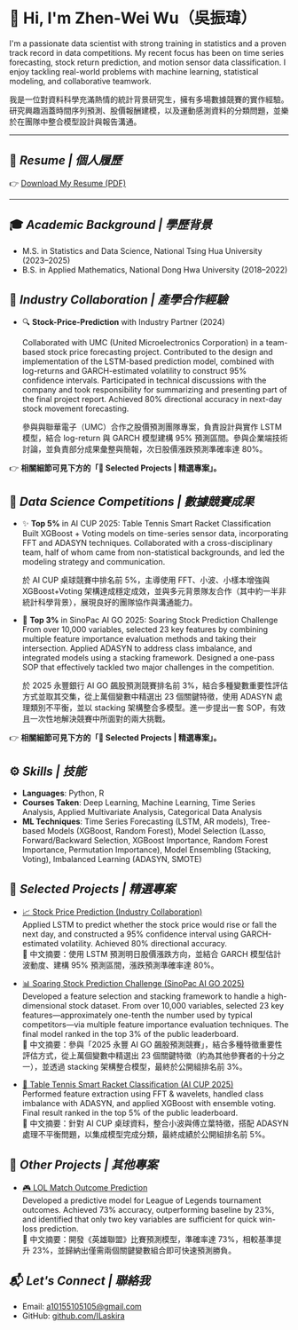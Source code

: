 # 👋 Hi, I'm Zhen-Wei Wu（吳振瑋）

I'm a passionate data scientist with strong training in statistics and a proven track record in data competitions. My recent focus has been on time series forecasting, stock return prediction, and motion sensor data classification. I enjoy tackling real-world problems with machine learning, statistical modeling, and collaborative teamwork.

我是一位對資料科學充滿熱情的統計背景研究生，擁有多場數據競賽的實作經驗。研究興趣涵蓋時間序列預測、股價報酬建模，以及運動感測資料的分類問題，並樂於在團隊中整合模型設計與報告溝通。

---

## 📄 *Resume | 個人履歷*

👉 [Download My Resume (PDF)](./吳振瑋數據履歷第二版.pdf)

---

## 🎓 *Academic Background | 學歷背景*

- M.S. in Statistics and Data Science, National Tsing Hua University (2023–2025)
- B.S. in Applied Mathematics, National Dong Hwa University (2018–2022)

## 🤝 *Industry Collaboration | 產學合作經驗*

- 🔍 **Stock-Price-Prediction** with Industry Partner (2024)  

  Collaborated with UMC (United Microelectronics Corporation) in a team-based stock price forecasting project. Contributed to the design and implementation of the LSTM-based prediction model, combined with log-returns and GARCH-estimated volatility to construct 95% confidence intervals. Participated in technical discussions with the company and took responsibility for summarizing and presenting part of the final project report. Achieved 80% directional accuracy in next-day stock movement forecasting.

  參與與聯華電子（UMC）合作之股價預測團隊專案，負責設計與實作 LSTM 模型，結合 log-return 與 GARCH 模型建構 95% 預測區間。參與企業端技術討論，並負責部分成果彙整與簡報，次日股價漲跌預測準確率達 80%。

👉 **相關細節可見下方的「📂 Selected Projects | 精選專案」。**

## 🎯 *Data Science Competitions | 數據競賽成果*

- ✨ **Top 5%** in AI CUP 2025: Table Tennis Smart Racket Classification
  Built XGBoost + Voting models on time-series sensor data, incorporating FFT and ADASYN techniques. Collaborated with a cross-disciplinary team, half of whom came from non-statistical backgrounds, and led the modeling strategy and communication.  

  於 AI CUP 桌球競賽中排名前 5%，主導使用 FFT、小波、小樣本增強與 XGBoost+Voting 架構達成穩定成效，並與多元背景隊友合作（其中約一半非統計科學背景），展現良好的團隊協作與溝通能力。

- 🌟 **Top 3%** in SinoPac AI GO 2025: Soaring Stock Prediction Challenge  
  From over 10,000 variables, selected 23 key features by combining multiple feature importance evaluation methods and taking their intersection. Applied ADASYN to address class imbalance, and integrated models using a stacking framework. Designed a one-pass SOP that effectively tackled two major challenges in the competition.  

  於 2025 永豐銀行 AI GO 飆股預測競賽排名前 3%，結合多種變數重要性評估方式並取其交集，從上萬個變數中精選出 23 個關鍵特徵，使用 ADASYN 處理類別不平衡，並以 stacking 架構整合多模型。進一步提出一套 SOP，有效且一次性地解決競賽中所面對的兩大挑戰。

👉 **相關細節可見下方的「📂 Selected Projects | 精選專案」。**

## ⚙️ *Skills | 技能*

- **Languages**: Python, R  
- **Courses Taken**: Deep Learning, Machine Learning, Time Series Analysis, Applied Multivariate Analysis, Categorical Data Analysis  
- **ML Techniques**: Time Series Forecasting (LSTM, AR models), Tree-based Models (XGBoost, Random Forest), Model Selection (Lasso, Forward/Backward Selection, XGBoost Importance, Random Forest Importance, Permutation Importance), Model Ensembling (Stacking, Voting), Imbalanced Learning (ADASYN, SMOTE)  


## 📂 *Selected Projects | 精選專案*

- [📈 Stock Price Prediction (Industry Collaboration)](https://github.com/ILaskira/Stock-Price-Prediction)  
  Applied LSTM to predict whether the stock price would rise or fall the next day, and constructed a 95% confidence interval using GARCH-estimated volatility. Achieved 80% directional accuracy.  
  📌 中文摘要：使用 LSTM 預測明日股價漲跌方向，並結合 GARCH 模型估計波動度、建構 95% 預測區間，漲跌預測準確率達 80%。

- [📊 Soaring Stock Prediction Challenge (SinoPac AI GO 2025)](https://github.com/ILaskira/Soaring-Stock-Prediction-Challenge)  
  Developed a feature selection and stacking framework to handle a high-dimensional stock dataset. From over 10,000 variables, selected 23 key features—approximately one-tenth the number used by typical competitors—via multiple feature importance evaluation techniques. The final model ranked in the top 3% of the public leaderboard.  
  📌 中文摘要：參與「2025 永豐 AI GO 飆股預測競賽」，結合多種特徵重要性評估方式，從上萬個變數中精選出 23 個關鍵特徵（約為其他參賽者的十分之一），並透過 stacking 架構整合模型，最終於公開組排名前 3%。

- [🏓 Table Tennis Smart Racket Classification (AI CUP 2025)](https://github.com/ILaskira/Table-Tennis-Smart-Racket-Classification)  
  Performed feature extraction using FFT & wavelets, handled class imbalance with ADASYN, and applied XGBoost with ensemble voting. Final result ranked in the top 5% of the public leaderboard.  
  📌 中文摘要：針對 AI CUP 桌球資料，整合小波與傅立葉特徵，搭配 ADASYN 處理不平衡問題，以集成模型完成分類，最終成績於公開組排名前 5%。

## 📂 *Other Projects | 其他專案*

- [🎮 LOL Match Outcome Prediction](https://github.com/ILaskira/LOL-How-to-Win-.github.io)  
  Developed a predictive model for League of Legends tournament outcomes. Achieved 73% accuracy, outperforming baseline by 23%, and identified that only two key variables are sufficient for quick win-loss prediction.  
  📌 中文摘要：開發《英雄聯盟》比賽預測模型，準確率達 73%，相較基準提升 23%，並歸納出僅需兩個關鍵變數組合即可快速預測勝負。

## 📬 *Let's Connect | 聯絡我*

- Email: [a10155105105@gmail.com](mailto:a10155105105@gmail.com)
- GitHub: [github.com/ILaskira](https://github.com/ILaskira)
